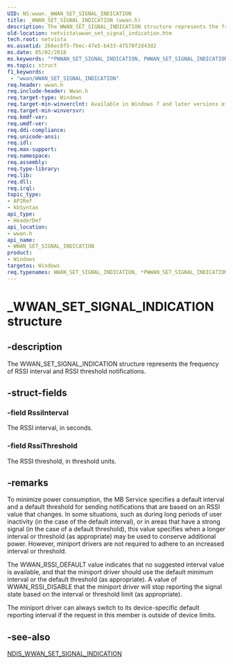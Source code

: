 ```yaml
---
UID: NS:wwan._WWAN_SET_SIGNAL_INDICATION
title: _WWAN_SET_SIGNAL_INDICATION (wwan.h)
description: The WWAN_SET_SIGNAL_INDICATION structure represents the frequency of RSSI interval and RSSI threshold notifications.
old-location: netvista\wwan_set_signal_indication.htm
tech.root: netvista
ms.assetid: 266ec8f5-f6ec-47e5-b433-4f570f2d43d2
ms.date: 05/02/2018
ms.keywords: "*PWWAN_SET_SIGNAL_INDICATION, PWWAN_SET_SIGNAL_INDICATION, PWWAN_SET_SIGNAL_INDICATION structure pointer [Network Drivers Starting with Windows Vista], WWAN_SET_SIGNAL_INDICATION, WWAN_SET_SIGNAL_INDICATION structure [Network Drivers Starting with Windows Vista], WwanRef_fa4b9dee-5b46-47f2-8674-d8fa78351d86.xml, _WWAN_SET_SIGNAL_INDICATION, netvista.wwan_set_signal_indication, wwan/PWWAN_SET_SIGNAL_INDICATION, wwan/WWAN_SET_SIGNAL_INDICATION"
ms.topic: struct
f1_keywords:
 - "wwan/WWAN_SET_SIGNAL_INDICATION"
req.header: wwan.h
req.include-header: Wwan.h
req.target-type: Windows
req.target-min-winverclnt: Available in Windows 7 and later versions of Windows.
req.target-min-winversvr: 
req.kmdf-ver: 
req.umdf-ver: 
req.ddi-compliance: 
req.unicode-ansi: 
req.idl: 
req.max-support: 
req.namespace: 
req.assembly: 
req.type-library: 
req.lib: 
req.dll: 
req.irql: 
topic_type:
- APIRef
- kbSyntax
api_type:
- HeaderDef
api_location:
- wwan.h
api_name:
- WWAN_SET_SIGNAL_INDICATION
product:
- Windows
targetos: Windows
req.typenames: WWAN_SET_SIGNAL_INDICATION, *PWWAN_SET_SIGNAL_INDICATION
---
```


# _WWAN_SET_SIGNAL_INDICATION structure


## -description


The WWAN_SET_SIGNAL_INDICATION structure represents the frequency of RSSI interval and RSSI threshold
  notifications.


## -struct-fields




### -field RssiInterval

The RSSI interval, in seconds.


### -field RssiThreshold

The RSSI threshold, in threshold units.


## -remarks



To minimize power consumption, the MB Service specifies a default interval and a default threshold for
    sending notifications that are based on an RSSI value that changes. In some situations, such as during
    long periods of user inactivity (in the case of the default interval), or in areas that have a strong
    signal (in the case of a default threshold), this value specifies when a longer interval or threshold (as
    appropriate) may be used to conserve additional power. However, miniport drivers are not required to
    adhere to an increased interval or threshold.

The WWAN_RSSI_DEFAULT value indicates that no suggested interval value is available, and that the
    miniport driver should use the default minimum interval or the default threshold (as appropriate). A
    value of WWAN_RSSI_DISABLE that the miniport driver will stop reporting the signal state based on the
    interval or threshold limit (as appropriate).

The miniport driver can always switch to its device-specific default reporting interval if the request
    in this member is outside of device limits.




## -see-also




<a href="https://docs.microsoft.com/windows-hardware/drivers/ddi/content/ndiswwan/ns-ndiswwan-_ndis_wwan_set_signal_indication">
   NDIS_WWAN_SET_SIGNAL_INDICATION</a>
 

 

